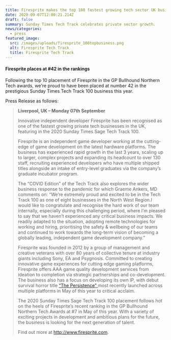 ```yaml
---
title: Firesprite makes the top 100 fastest growing tech sector UK businesses
date: 2020-09-07T12:00:21.214Z
draft: false
summary: Sunday Times Tech Track celebrates private sector growth.
news/categories:
  - press
featured_image:
  src: /images/uploads/firesprite_100topbusiness.png
  alt: Firesprite Tech Track
  title: Firesprite Tech Track
---
```

#### Firesprite places at #42 in the rankings

Following the top 10 placement of Firesprite in the GP Bullhound Northern Tech awards, we're proud to have been placed at number 42 in the prestigious Sunday Times Tech Track 100 business this year.  

Press Release as follows:

> **Liverpool, UK – Monday 07th September** 
>
> Innovative independent developer Firesprite has been recognised as one of the fastest growing private tech businesses in the UK, featuring in the 2020 Sunday Times Sage Tech Track 100.
>
> Firesprite is an independent game developer working at the cutting-edge of game development on the latest hardware platforms. The business has experienced rapid growth in the last 3 years, scaling up to larger, complex projects and expanding its headcount to over 130 staff, recruiting experienced developers who have multiple shipped titles alongside an intake of entry-level graduates via the company’s graduate incubator program.
>
> The “COVID Edition” of the Tech Track also explores the wider business response to the pandemic for which Graeme Ankers, MD comments on: “We’re extremely proud and excited to be in the Tech Track 100 as one of eight businesses in the North West Region.I would like to congratulate and recognise the hard work of our team internally, especially during this challenging period, where I’m pleased to say that we haven’t experienced any critical business impacts. We readily adapted to the situation, adopting remote technologies for working and hiring, prioritising the safety & wellbeing of our teams and continued to work towards the long-term vision of becoming a globally leading, independent game development company.”
>
> Firesprite was founded in 2012 by a group of management and creative veterans with over 80 years of collective tenure at industry giants including Sony, EA and Psygnosis. Committed to creating innovative game experiences for cutting edge gaming platforms, Firesprite offers AAA game quality development services from ideation to completion via strategic partnerships and co-development. The business also has a focus on developing its own IP, with debut survival horror title [“The Persistence” ](https://www.firesprite.com/games/the-persistence/)most recently launched across multiple platforms in May of this year to critical acclaim.
>
> The 2020 Sunday Times Sage Tech Track 100 placement follows hot on the heels of Firesprite’s recent ranking in the GP Bullhound Northern Tech Awards at #7 in May of this year. With a variety of exciting projects in development and ambitious plans for the future, the business is looking for the next generation of talent. 
>
> Find out more at <http://www.firesprite.com>.